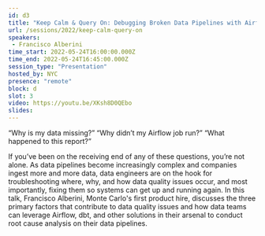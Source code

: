 ```yaml
---
id: d3
title: "Keep Calm & Query On: Debugging Broken Data Pipelines with Airflow"
url: /sessions/2022/keep-calm-query-on
speakers:
 - Francisco Alberini
time_start: 2022-05-24T16:00:00.000Z
time_end: 2022-05-24T16:45:00.000Z
session_type: "Presentation"
hosted_by: NYC
presence: "remote"
block: d
slot: 3
video: https://youtu.be/XKsh8D0QEbo
slides:
---
```


“Why is my data missing?” “Why didn’t my Airflow job run?” “What happened to this report?” 

If you’ve been on the receiving end of any of these questions, you’re not alone. As data pipelines become increasingly complex and companies ingest more and more data, data engineers are on the hook for troubleshooting where, why, and how data quality issues occur, and most importantly, fixing them so systems can get up and running again. In this talk, Francisco Alberini, Monte Carlo's first product hire, discusses the three primary factors that contribute to data quality issues and how data teams can leverage Airflow, dbt, and other solutions in their arsenal to conduct root cause analysis on their data pipelines.